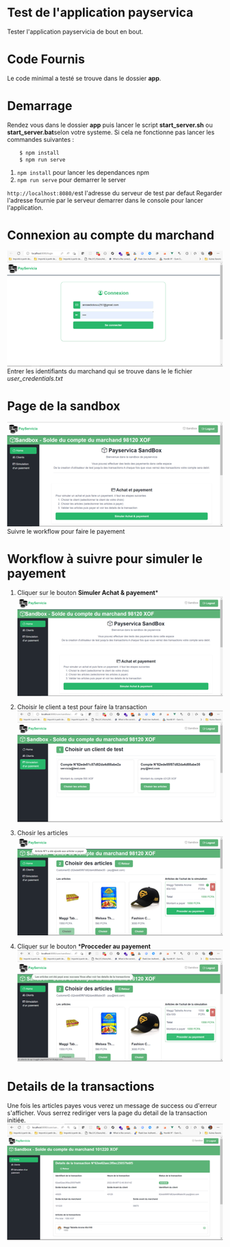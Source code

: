 # Test de l'application payservica
Tester l'application payservicia de bout en bout.

# Code Fournis
Le code minimal a testé se trouve dans le dossier **app**.

# Demarrage
Rendez vous dans le dossier **app** puis lancer le script 
**start_server.sh** ou **start_server.bat**selon votre systeme.
Si cela ne fonctionne pas  lancer les commandes suivantes :

```
    $ npm install
    $ npm run serve
```

1. `npm install` pour lancer les dependances npm
2. `npm run serve` pour demarrer le server

`http://localhost:8080/`est l'adresse du serveur de test par defaut
Regarder l'adresse fournie par le serveur demarrer dans le console pour lancer l'application.

# Connexion au compte du marchand
![SandBoxPage](test_home_page.png)
Entrer les identifiants du marchand qui se trouve dans le le fichier *user_credentials.txt*

# Page de la sandbox
![SandBoxPage](test_sandbox_page.png)
Suivre le workflow pour faire le payement

# Workflow à suivre pour simuler le payement
1.  Cliquer sur le bouton **Simuler Achat & payement*** 
![SandBoxPageOverview](test_sandbox_page.png)

2.  Choisir le client a test pour faire la transaction
![PurchasePage](test_choice_customer_page.png)

3.  Chosir les articles 
![ChoicePage](test_choicie_articles.png)

4.  Cliquer sur le bouton ***Procceder au payement** 
![ArticlePage](test_payement_articles.png)

# Details de la transactions
Une fois les articles payes vous verez un message de success ou d'erreur s'afficher.
Vous serrez rediriger vers la page du detail de la transaction initiée.
![SandBoxPage](test_details_transaction.png)

